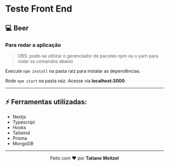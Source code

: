 # Teste Front End

## 💻 Beer
### Para rodar a aplicação

> OBS: pode-se utilizar o gerenciador de pacotes npm ou o yarn para rodar os comandos abaixo

Execute ```npm install``` na pasta raiz  para instalar as dependências.

Rode ```npm start``` na pasta raiz. Acesse via **localhost:3000**.

---

## :zap: Ferramentas utilizadas:
- Nextjs
- Typescript
- Hooks
- Tailwind
- Prisma
- MongoDB



 ---
 <p align="center">Feito com ❤️ por <strong>Tatiane Weitzel<p>

